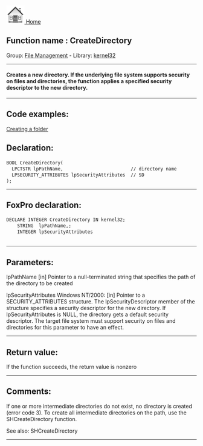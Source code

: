[<img src="../../images/home.png"> Home ](https://github.com/VFPX/Win32API)  

## Function name : CreateDirectory
Group: [File Management](../../functions_group.md#File_Management)  -  Library: [kernel32](../../../libraries.md#kernel32)  
***  


#### Creates a new directory. If the underlying file system supports security on files and directories, the function applies a specified security descriptor to the new directory.

***  


## Code examples:
[Creating a folder](../../samples/sample_001.md)  

## Declaration:
```foxpro  
BOOL CreateDirectory(
  LPCTSTR lpPathName,                         // directory name
  LPSECURITY_ATTRIBUTES lpSecurityAttributes  // SD
);  
```  
***  


## FoxPro declaration:
```foxpro  
DECLARE INTEGER CreateDirectory IN kernel32;
	STRING  lpPathName,;
	INTEGER lpSecurityAttributes
  
```  
***  


## Parameters:
lpPathName 
[in] Pointer to a null-terminated string that specifies the path of the directory to be created

lpSecurityAttributes
Windows NT/2000: [in] Pointer to a SECURITY_ATTRIBUTES structure. The lpSecurityDescriptor member of the structure specifies a security descriptor for the new directory. If lpSecurityAttributes is NULL, the directory gets a default security descriptor. The target file system must support security on files and directories for this parameter to have an effect.  
***  


## Return value:
If the function succeeds, the return value is nonzero
  
***  


## Comments:
If one or more intermediate directories do not exist, no directory is created (error code 3). To create all intermediate directories on the path, use the SHCreateDirectory function.  
  
See also: SHCreateDirectory   
  
***  

